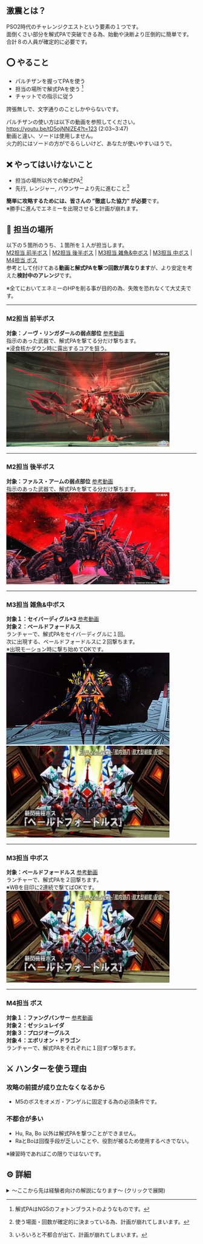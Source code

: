 ## 激震とは？
PSO2時代のチャレンジクエストという要素の１つです。  
面倒くさい部分を解式PAで突破できる為、始動や決断より圧倒的に簡単です。  
合計８の人員が確定的に必要です。  

## ⭕️ やること
- パルチザンを握ってPAを使う
- 担当の場所で解式PAを使う [^解式PA]
- チャットでの指示に従う

誇張無しで、文字通りのことしかやらないです。  

パルチザンの使い方は以下の動画を参照してください。  
<https://youtu.be/tD5ojNNlZE4?t=123> (2:03~3:47)  
動画と違い、ソードは使用しません。  
火力的にはソードの方がでるらしいけど、あなたが使いやすいほうで。  

## ❌ やってはいけないこと
- 担当の場所以外での解式PA[^解式PA禁止]
- 先行, レンジャー, バウンサーより先に進むこと[^先行禁止]

**簡単に攻略するためには、皆さんの ”徹底した協力” が必要**です。  
※勝手に進んでエネミーを出現させると計画が崩れます。  

## 📌 担当の場所
以下の５箇所のうち、１箇所を１人が担当します。  
[M2担当 前半ボス](#m2担当-前半ボス) | [M2担当 後半ボス](#m2担当-後半ボス) | [M3担当 雑魚&中ボス](#m3担当-雑魚中ボス) | [M3担当 中ボス](#m3担当-中ボス) | [M4担当 ボス](#m4担当-ボス)  
参考として付けてある**動画と解式PAを撃つ回数が異なります**が、より安定を考えた**検討中のアレンジ**です。  

※全てにおいてエネミーのHPを削る事が目的の為、失敗を恐れなくて大丈夫です。  
___
### M2担当 前半ボス
**対象：ノーヴ・リンガダールの弱点部位** [参考動画](https://youtu.be/mp2ldKfqfYY?t=343)  
指示のあった武器で、解式PAを撃てる分だけ撃ちます。   
※浸食核かダウン時に露出するコアを狙う。  
![ノーヴ・リンガダール](img/m2before.jpg)  
___
### M2担当 後半ボス
**対象：ファルス・アームの弱点部位** [参考動画](https://youtu.be/mp2ldKfqfYY?t=442)  
指示のあった武器で、解式PAを撃てる分だけ撃ちます。  
![ファルス・アーム](img/m2after.jpg)  
___
### M3担当 雑魚&中ボス
**対象１：セイバーディグル×3** [参考動画](https://youtu.be/mp2ldKfqfYY?t=542)  
**対象２：ベールドフォードルス**  
ランチャーで、解式PAをセイバーディグルに１回。  
次に出現する、ベールドフォードルスに２回撃ちます。  
※出現モーション時に撃ち始めてOKです。  
![セイバーディグル](img/m3mob.jpg)  
![ベールドフォードルス](img/m3boss.jpg)  
___
### M3担当 中ボス
**対象：ベールドフォードルス** [参考動画](https://youtu.be/mp2ldKfqfYY?t=542)  
ランチャーで、解式PAを２回撃ちます。  
※WBを目印に2連続で撃てばOKです。  
![ベールドフォードルス](img/m3boss.jpg)  
___
### M4担当 ボス
**対象１：ファングバンサー** [参考動画](https://youtu.be/mp2ldKfqfYY?t=631)  
**対象２：ゼッシュレイダ**  
**対象３：プロジオーグルス**  
**対象４：エボリオン・ドラゴン**  
ランチャーで、解式PAをそれぞれに１回ずつ撃ちます。  

## ⚔ ハンターを使う理由
### 攻略の前提が成り立たなくなるから
- M5のボスをオメガ・アンゲルに固定する為の必須条件です。
### 不都合が多い
- Hu, Ra, Bo 以外は解式PAを撃つことができません。  
- RaとBoは回復手段が乏しいことや、役割が被るため使用するべきでない。 

※練習時であればこの限りではないです。

## ⚙ 詳細
<details>
<summary>～ここから先は経験者向けの解説になります～ (クリックで展開)</summary>
  
> いろいろ書いてますが、検討段階の部分がところどころあります。  
> 何回か挑戦して、先行, Ra, Boだけで攻略における重要部分を確定させたい。  
> 運要素が絡むM2は特に何とかしたいです。  
## 解式PA
M1で以下4つのいずれも出なかった場合はリセットしていいかも  
参加メンバーが激震に慣れてきたらそのまま続けても可  
|武器名|消費ゲージ|系統|
|-|-|-|
|ランチャー|1|座標|
|バレットボウ|1|範囲|
|ジェットブーツ|2|範囲|
|ツインマシンガン|2|座標|

ソードとナックルは重すぎるから、使わないほうがいい  
いや使わないでくれ  

Huの解式の難易度(主観は M3雑 ≒ M3中 ＞ M2前 ＞ M2後 ＞ M4  
M3は死人が出る可能性あるので、Boが追加で解式撃ってほしい  
  
### バレットボウ
移動入力なし -> 単体攻撃  
移動入力あり -> 範囲攻撃  
どちらも発動からダメージ発生まで時間があるので、気持ち早めに撃つと良し。  
TP先のエルスクードは攻撃が間に合うか、倒せるかわかりません。  
[参考動画](https://youtu.be/wmfYHQxjCf0?t=110)

### ツインマシンガン
座標攻撃だが、モーションが長く火力低めらしい。  
TP先のエルスクードを倒せるか怪しい、リセットも一考。  
[参考動画](https://youtu.be/ptY-ZVyQIW8?t=96)

### ジェットブーツ
派生なし -> 範囲攻撃    
派生あり -> 単体攻撃  
ランチャーか弓が落ちなかった場合の保険。  
TP先のエルスクードも倒せる。(検証済み)  
[参考動画](https://youtu.be/wYwxEQQTcaM)  

## 先行の役割  
ウォークライ使うのでハンターがいい  
### M2 TP後
- 移動 -> Raの次
- 解式PA -> エルスクード [参考動画](https://youtu.be/mp2ldKfqfYY?t=368)
- 先行+ウォークライ -> ディゾルセイバー+オルカーバ
> ダメージ発生までのディレイを考えて、出現モーションが見えたら撃ち始めてOK
> 解式PAを撃ってる人がオルカーバの爆撃でやられる危険性がある
> ベイゼ前は Hu(先行), Ra(解式)でいくとよい

### M3
- 解式PA -> ラピドギルナス+α [参考動画](https://youtu.be/mp2ldKfqfYY?t=530)
- 解式PA -> ブレードディンゲール
- 先行+ウォークライ -> ディゾルセイバー [参考動画](https://youtu.be/mp2ldKfqfYY?t=542)
> ウォークライ -> チャージPA -> ステップ で生き残れるか？

### M4
- 解式PA -> ジャーマグルス [参考動画](https://youtu.be/mp2ldKfqfYY?t=678)
- 解式PA -> エンポリオン・ドラゴン+エンペラッピー
> エンポリオン・ドラゴンは顔に接近して、肩越しで尻尾を狙うイメージ
> 最悪壊せなくても、Raが解式撃って壊します。

## レンジャーの役割
WB撃つ、M3以降は解式PA足りなそうなところのバックアップ  
### M2 TP前
- 解式PA -> ユグルドラーダ
> 要検討、ここで使わないならディゾルセイバーに回せる

### M2 TP後
- 移動 -> 先行より "先"、ヘイト回収 [参考動画](https://youtu.be/mp2ldKfqfYY?t=368)
- ウィークバレット -> エルスクード
- 寄り道 -> VR, マイル回収
- 1収束サテカノ -> ラディルーゴ
- 解式PA -> ディゾルセイバー [参考動画](https://youtu.be/mp2ldKfqfYY?t=420)
- 寄り道 -> ラッピー討伐
> ちゃんとヘイト引けるかは検証必須
> 2収束サテカノだとノックバックしてしまうので注意

### M3
- グラビティボム -> ディゾルセイバー
- ウィークバレット -> ベールドフォードルス
> ここのグラビティボムとウィークバレットは肩越しで撃ったほうが良さげ

### M4
- 解式PA -> 撃破に時間がかかりそうな場合

## バウンサーの役割
いつもありがとうございます  
集敵、範囲解式PA様様  
### M2 TP前
- 解式PA -> ヒュードアズール

### M2 TP後
- 移動 -> 左右砲台の破壊
- 銃座 -> ベイゼ破壊+残りのエネミー

### M3
- 寄り道 -> ラッピー討伐
- 解式PA -> ベールドフォードルス
> M3担当の人たちと一緒に撃ってほしい  
> モーション長いので雑魚出現で使って、中ボス出現時に派生？

### M4
- 寄り道 -> ラッピー討伐
- 解式PA -> ゲージが４以上であれば撃って良い

## M2のエルスクード
理論値に届かなくなるので、必ず倒したい。  
解式PA中は無敵ではないため、撃つ人はヘイト役の後に突入する。  
WBの装填数を1にしてエルスクードに撃ったのち、通常攻撃で他のヘイトを取る  
Ra(先行), Hu(解式)の順かなぁ  
### ランチャーかバレットボウが落ちた場合
通常通りの方法で。  
バレットボウなら移動入力なしで撃つ。  
  
## M3のベールドフォードルス
目安はランチャーの解式4回らしい。  
M3担当2人とBoの解式でゴリ押ししたい。  
ランチャー3発+ジェットブーツ派生1発+(足りなければRaが追加で解式)
  
### 落ちなかった場合
ジェットブーツの解式PAで代用。  
最終弾の前に武器アクションで派生すると倒せる。  
M2開始時点でリセットもぜんぜんアリ。  

## 激震のギミック
### ラッピー
早めに倒さないと消えてしまう。(らしい？)  
地味に硬い。

### アンロックスイッチ
ラッシュ構成の理論値激震であるなら、押す必要ない。  
ただ、押しても特に不都合はない。  

### テレポーター
誰か１人が入ると時間制限のトライアルが発生する。  
準備ができるまで入らせてはいけない。  

### M3のカタパルト
飛ぶだけならOK、１歩でも前に出たらエネミーが出現する。  
早めに待機指示を出すべき。  

</details>
 
[^解式PA]: 解式PAはNGSのフォトンブラストのようなものです。  
[^解式PA禁止]: 使う場面・回数が確定的に決まっている為、計画が崩れてしまいます。  
[^先行禁止]: いろいろと不都合が出て、計画が崩れてしまいます。  
